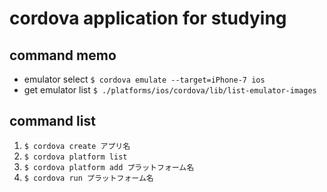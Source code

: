 # cordova application for studying

## command memo
- emulator select
```$ cordova emulate --target=iPhone-7 ios ```
- get emulator list
```$ ./platforms/ios/cordova/lib/list-emulator-images```

## command list  
1. ```$ cordova create アプリ名```
1. ```$ cordova platform list```
1. ```$ cordova platform add プラットフォーム名```
1. ```$ cordova run プラットフォーム名 ```